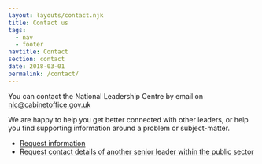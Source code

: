 ```yaml
---
layout: layouts/contact.njk
title: Contact us
tags:
  - nav
  - footer
navtitle: Contact
section: contact
date: 2018-03-01
permalink: /contact/
---
```


You can contact the National Leadership Centre by email on [nlc@cabinetoffice.gov.uk](mailto:nlc@cabinetoffice.gov.uk)

We are happy to help you get better connected with other leaders, or help you find supporting information around a problem or subject-matter.

* [Request information](/contact/information)
* [Request contact details of another senior leader within the public sector](/contact/person)

